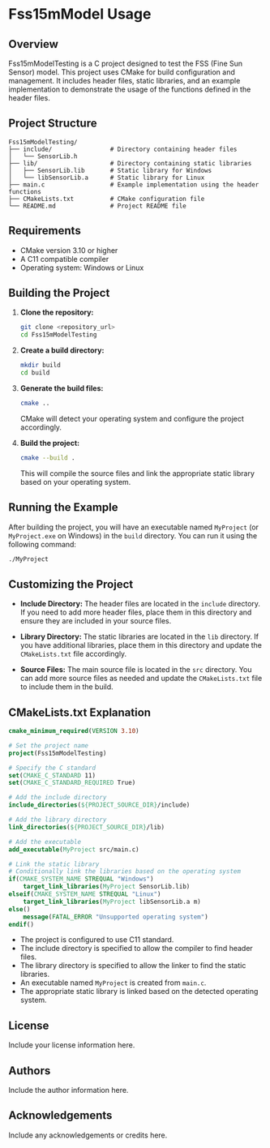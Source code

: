 # Fss15mModel Usage
## Overview

Fss15mModelTesting is a C project designed to test the FSS (Fine Sun Sensor) model. This project uses CMake for build configuration and management. It includes header files, static libraries, and an example implementation to demonstrate the usage of the functions defined in the header files.

## Project Structure

```
Fss15mModelTesting/
├── include/                # Directory containing header files
│   └── SensorLib.h
├── lib/                    # Directory containing static libraries
│   ├── SensorLib.lib       # Static library for Windows
│   └── libSensorLib.a      # Static library for Linux
├── main.c                  # Example implementation using the header functions
├── CMakeLists.txt          # CMake configuration file
└── README.md               # Project README file
```

## Requirements

- CMake version 3.10 or higher
- A C11 compatible compiler
- Operating system: Windows or Linux

## Building the Project

1. **Clone the repository:**

   ```sh
   git clone <repository_url>
   cd Fss15mModelTesting
   ```

2. **Create a build directory:**

   ```sh
   mkdir build
   cd build
   ```

3. **Generate the build files:**

   ```sh
   cmake ..
   ```

   CMake will detect your operating system and configure the project accordingly.

4. **Build the project:**

   ```sh
   cmake --build .
   ```

   This will compile the source files and link the appropriate static library based on your operating system.

## Running the Example

After building the project, you will have an executable named `MyProject` (or `MyProject.exe` on Windows) in the `build` directory. You can run it using the following command:

```sh
./MyProject
```

## Customizing the Project

- **Include Directory:** The header files are located in the `include` directory. If you need to add more header files, place them in this directory and ensure they are included in your source files.

- **Library Directory:** The static libraries are located in the `lib` directory. If you have additional libraries, place them in this directory and update the `CMakeLists.txt` file accordingly.

- **Source Files:** The main source file is located in the `src` directory. You can add more source files as needed and update the `CMakeLists.txt` file to include them in the build.

## CMakeLists.txt Explanation

```cmake
cmake_minimum_required(VERSION 3.10)

# Set the project name
project(Fss15mModelTesting)

# Specify the C standard
set(CMAKE_C_STANDARD 11)
set(CMAKE_C_STANDARD_REQUIRED True)

# Add the include directory
include_directories(${PROJECT_SOURCE_DIR}/include)

# Add the library directory
link_directories(${PROJECT_SOURCE_DIR}/lib)

# Add the executable
add_executable(MyProject src/main.c)

# Link the static library
# Conditionally link the libraries based on the operating system
if(CMAKE_SYSTEM_NAME STREQUAL "Windows")
    target_link_libraries(MyProject SensorLib.lib)
elseif(CMAKE_SYSTEM_NAME STREQUAL "Linux")
    target_link_libraries(MyProject libSensorLib.a m)
else()
    message(FATAL_ERROR "Unsupported operating system")
endif()
```

- The project is configured to use C11 standard.
- The include directory is specified to allow the compiler to find header files.
- The library directory is specified to allow the linker to find the static libraries.
- An executable named `MyProject` is created from `main.c`.
- The appropriate static library is linked based on the detected operating system.

## License

Include your license information here.

## Authors

Include the author information here.

## Acknowledgements

Include any acknowledgements or credits here.
